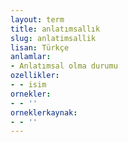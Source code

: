 ```yaml
---
layout: term
title: anlatımsallık
slug: anlatimsallik
lisan: Türkçe
anlamlar:
- Anlatımsal olma durumu
ozellikler:
- - isim
ornekler:
- - ''
orneklerkaynak:
- - ''
---
```

